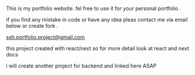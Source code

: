 This is my portfolio website. fel free to use it for your personal portfolio .

if you find any mistake in code or have any idea pleas contact me via email below or create fork .

ssh.portfolio.project@gmail.com

this project created with react/next so for more detail look at react and next docs

i will create another project for backend and linked here ASAP


